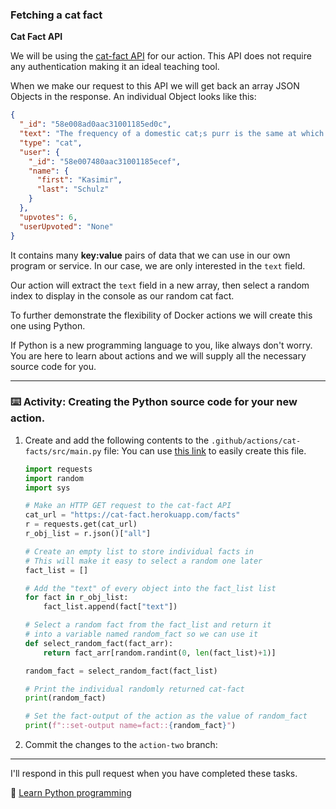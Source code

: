 ### Fetching a cat fact

**Cat Fact API**

We will be using the [cat-fact API](https://cat-fact.herokuapp.com/facts) for our action. This API does not require any authentication making it an ideal teaching tool.

When we make our request to this API we will get back an array JSON Objects in the response. An individual Object looks like this:

```json
{
  "_id": "58e008ad0aac31001185ed0c",
  "text": "The frequency of a domestic cat;s purr is the same at which muscles and bones repair themselves.",
  "type": "cat",
  "user": {
    "_id": "58e007480aac31001185ecef",
    "name": {
      "first": "Kasimir",
      "last": "Schulz"
    }
  },
  "upvotes": 6,
  "userUpvoted": "None"
}
```

It contains many **key:value** pairs of data that we can use in our own program or service. In our case, we are only interested in the `text` field.

Our action will extract the `text` field in a new array, then select a random index to display in the console as our random cat fact.

To further demonstrate the flexibility of Docker actions we will create this one using Python.

If Python is a new programming language to you, like always don't worry. You are here to learn about actions and we will supply all the necessary source code for you.

---

### :keyboard: Activity: Creating the Python source code for your new action.

1. Create and add the following contents to the `.github/actions/cat-facts/src/main.py` file:
   You can use [this link]({{quicklink}}) to easily create this file.

   ```python
   import requests
   import random
   import sys

   # Make an HTTP GET request to the cat-fact API
   cat_url = "https://cat-fact.herokuapp.com/facts"
   r = requests.get(cat_url)
   r_obj_list = r.json()["all"]

   # Create an empty list to store individual facts in
   # This will make it easy to select a random one later
   fact_list = []

   # Add the "text" of every object into the fact_list list
   for fact in r_obj_list:
       fact_list.append(fact["text"])

   # Select a random fact from the fact_list and return it
   # into a variable named random_fact so we can use it
   def select_random_fact(fact_arr):
       return fact_arr[random.randint(0, len(fact_list)+1)]

   random_fact = select_random_fact(fact_list)

   # Print the individual randomly returned cat-fact
   print(random_fact)

   # Set the fact-output of the action as the value of random_fact
   print(f"::set-output name=fact::{random_fact}")
   ```

1. Commit the changes to the `action-two` branch:

---

I'll respond in this pull request when you have completed these tasks.

📖 [Learn Python programming](https://www.learnpython.org/)
